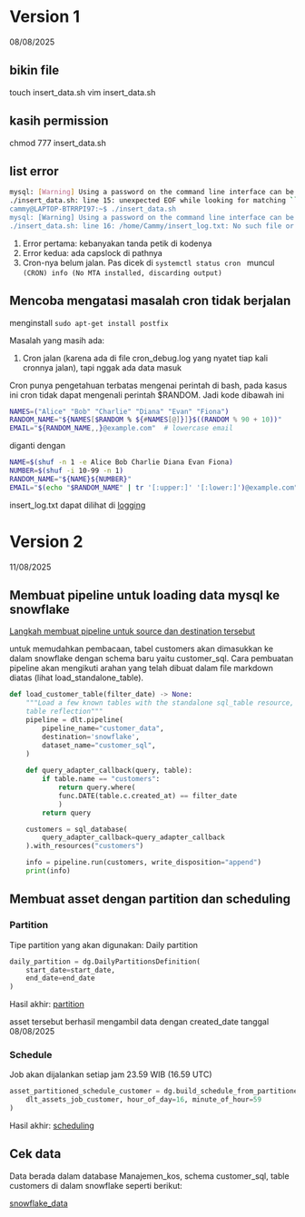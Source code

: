 # Version 1
08/08/2025
## bikin file
touch insert_data.sh
vim insert_data.sh

## kasih permission
chmod 777 insert_data.sh

## list error

```bash
mysql: [Warning] Using a password on the command line interface can be insecure.
./insert_data.sh: line 15: unexpected EOF while looking for matching ``'
cammy@LAPTOP-BTRRPI97:~$ ./insert_data.sh
mysql: [Warning] Using a password on the command line interface can be insecure.
./insert_data.sh: line 16: /home/Cammy/insert_log.txt: No such file or directory
```

1. Error pertama: kebanyakan tanda petik di kodenya
2. Error kedua: ada capslock di pathnya
3. Cron-nya belum jalan. Pas dicek di ```systemctl status cron ``` muncul ```(CRON) info (No MTA installed, discarding output)```

## Mencoba mengatasi masalah cron tidak berjalan
menginstall ```sudo apt-get install postfix```

Masalah yang masih ada:
1. Cron jalan (karena ada di file cron_debug.log yang nyatet tiap kali cronnya jalan), tapi nggak ada data masuk

Cron punya pengetahuan terbatas mengenai perintah di bash, pada kasus ini cron tidak dapat mengenali perintah $RANDOM. Jadi kode dibawah ini

```sh
NAMES=("Alice" "Bob" "Charlie" "Diana" "Evan" "Fiona")
RANDOM_NAME="${NAMES[$RANDOM % ${#NAMES[@]}]}$((RANDOM % 90 + 10))"
EMAIL="${RANDOM_NAME,,}@example.com"  # lowercase email
```

diganti dengan
```sh
NAME=$(shuf -n 1 -e Alice Bob Charlie Diana Evan Fiona)
NUMBER=$(shuf -i 10-99 -n 1)
RANDOM_NAME="${NAME}${NUMBER}"
EMAIL="$(echo "$RANDOM_NAME" | tr '[:upper:]' '[:lower:]')@example.com"
```

insert_log.txt dapat dilihat di [logging](insert_log.txt)

# Version 2
11/08/2025

## Membuat pipeline untuk loading data mysql ke snowflake
[Langkah membuat pipeline untuk source dan destination tersebut](Database_to_database_replication.md#mysql---snowflake)

untuk memudahkan pembacaan, tabel customers akan dimasukkan ke dalam snowflake dengan schema baru yaitu customer_sql. Cara pembuatan pipeline akan mengikuti arahan yang telah dibuat dalam file markdown diatas (lihat load_standalone_table).

```py
def load_customer_table(filter_date) -> None:
    """Load a few known tables with the standalone sql_table resource, request full schema and deferred
    table reflection"""
    pipeline = dlt.pipeline(
        pipeline_name="customer_data",
        destination='snowflake',
        dataset_name="customer_sql",
    )
    
    def query_adapter_callback(query, table):
        if table.name == "customers":
            return query.where(
            func.DATE(table.c.created_at) == filter_date
            )
        return query

    customers = sql_database(
        query_adapter_callback=query_adapter_callback
    ).with_resources("customers")

    info = pipeline.run(customers, write_disposition="append")
    print(info)
```

## Membuat asset dengan partition dan scheduling

### Partition
Tipe partition yang akan digunakan: Daily partition

```py
daily_partition = dg.DailyPartitionsDefinition(
    start_date=start_date,
    end_date=end_date
)
```
Hasil akhir:
[partition](customer_partition.png)

asset tersebut berhasil mengambil data dengan created_date tanggal 08/08/2025

### Schedule
Job akan dijalankan setiap jam 23.59 WIB (16.59 UTC)
```py
asset_partitioned_schedule_customer = dg.build_schedule_from_partitioned_job(
    dlt_assets_job_customer, hour_of_day=16, minute_of_hour=59
)
```

Hasil akhir:
[scheduling](customer_scheduling.png)

## Cek data
Data berada dalam database Manajemen_kos, schema customer_sql, table customers di dalam snowflake seperti berikut:

[snowflake_data](customer_snowflake.png)